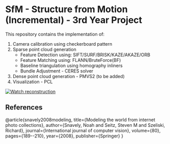 # SfM - Structure from Motion (Incremental) - 3rd Year Project

This repository contains the implementation of:

1. Camera calibration using checkerboard pattern
2. Sparse point cloud generation
   - Feature Detection using: SIFT/SURF/BRISK/KAZE/AKAZE/ORB
   - Feature Matching using: FLANN/BruteForce(BF)
   - Baseline triangulation using homography inliners
   - Bundle Adjustment - CERES solver
3. Dense point cloud generation - PMVS2 (to be added)
4. Visualization - PCL

[![Watch reconstruction](fountain-ss.png)](https://sketchfab.com/3d-models/fountain-points-surf-6c899e7ce11f4f689d7e3ad6c669d8b0/embed)

## References

@article{snavely2008modeling,
title={Modeling the world from internet photo collections},
author={Snavely, Noah and Seitz, Steven M and Szeliski, Richard},
journal={International journal of computer vision},
volume={80},
pages={189--210},
year={2008},
publisher={Springer}
}
